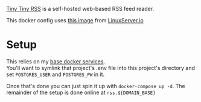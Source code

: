 [Tiny Tiny RSS](https://git.tt-rss.org/git/tt-rss) is a self-hosted web-based RSS feed reader.

This docker config uses [this image](https://hub.docker.com/r/linuxserver/tt-rss/) from [LinuxServer.io](https://LinuxServer.io)

# Setup

This relies on my [base docker services](https://github.com/StarlitGhost/selfhost-base).  
You'll want to symlink that project's .env file into this project's directory and set `POSTGRES_USER` and `POSTGRES_PW` in it.

Once that's done you can just spin it up with `docker-compose up -d`. The remainder of the setup is done online at `rss.${DOMAIN_BASE}`
